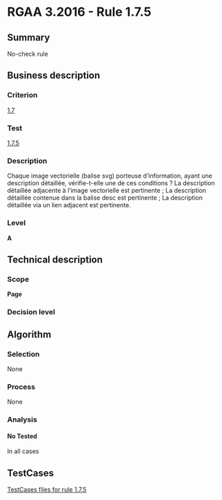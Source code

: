 # RGAA 3.2016 - Rule 1.7.5

## Summary
No-check rule


## Business description

### Criterion
[1.7](http://references.modernisation.gouv.fr/rgaa-accessibilite/criteres.html#crit-1-7)

### Test
[1.7.5](http://references.modernisation.gouv.fr/rgaa-accessibilite/criteres.html#test-1-7-5)

### Description
Chaque image vectorielle (balise svg) porteuse d’information, ayant une description détaillée, vérifie-t-elle une de ces conditions ? La description détaillée adjacente à l’image vectorielle est pertinente ; La description détaillée contenue dans la balise desc est pertinente ; La description détaillée via un lien adjacent est pertinente.

### Level
**A**


## Technical description

### Scope
**Page**

### Decision level


## Algorithm

### Selection
None

### Process
None

### Analysis

#### No Tested
In all cases


##  TestCases

[TestCases files for rule 1.7.5](https://github.com/Asqatasun/Asqatasun/tree/RGAA_3.2016/rules/rules-rgaa3.2016/src/test/resources/testcases/rgaa32016/Rgaa32016Rule010705/)


